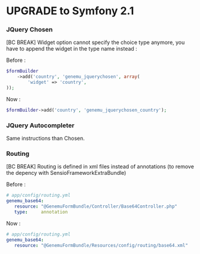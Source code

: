 UPGRADE to Symfony 2.1
======================

### JQuery Chosen

[BC BREAK] Widget option cannot specify the choice type anymore, you have to append the widget in the type name instead :

Before :
``` php
$formBuilder
    ->add('country', 'genemu_jquerychosen', array(
        'widget' => 'country',
));
```
Now :
``` php
$formBuilder->add('country', 'genemu_jquerychosen_country');
```

### JQuery Autocompleter

Same instructions than Chosen.

### Routing

[BC BREAK] Routing is defined in xml files instead of annotations (to remove the depency with SensioFrameworkExtraBundle)

Before :
 ``` yml
# app/config/routing.yml
genemu_base64:
    resource: "@GenemuFormBundle/Controller/Base64Controller.php"
    type:     annotation
 ```
Now :
 ``` yml
# app/config/routing.yml
genemu_base64:
    resource: "@GenemuFormBundle/Resources/config/routing/base64.xml"
 ```
